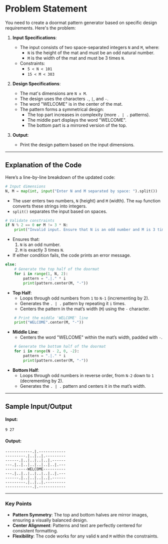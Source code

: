 # Problem Statement

You need to create a doormat pattern generator based on specific design requirements. Here's the problem:

1. **Input Specifications**:
   - The input consists of two space-separated integers `N` and `M`, where:
     - `N` is the height of the mat and must be an odd natural number.
     - `M` is the width of the mat and must be 3 times `N`.
   - Constraints:
     - `5 < N < 101`
     - `15 < M < 303`
   
2. **Design Specifications**:
   - The mat's dimensions are `N x M`.
   - The design uses the characters `.`, `|`, and `-`.
   - The word "WELCOME" is in the center of the mat.
   - The pattern forms a symmetrical design:
     - The top part increases in complexity (more `. | .` patterns).
     - The middle part displays the word "WELCOME".
     - The bottom part is a mirrored version of the top.

3. **Output**:
   - Print the design pattern based on the input dimensions.

---

## Explanation of the Code
Here’s a line-by-line breakdown of the updated code:

```python
# Input dimensions
N, M = map(int, input("Enter N and M separated by space: ").split())
```
- The user enters two numbers, `N` (height) and `M` (width). The `map` function converts these strings into integers.
- `split()` separates the input based on spaces.

```python
# Validate constraints
if N % 2 == 0 or M != 3 * N:
    print("Invalid input. Ensure that N is an odd number and M is 3 times N.")
```
- Ensures that:
  1. `N` is an odd number.
  2. `M` is exactly 3 times `N`.
- If either condition fails, the code prints an error message.

```python
else:
    # Generate the top half of the doormat
    for i in range(1, N, 2):
        pattern = ".|." * i
        print(pattern.center(M, "-"))
```
- **Top Half**:
  - Loops through odd numbers from `1` to `N-1` (incrementing by 2).
  - Generates the `. | .` pattern by repeating it `i` times.
  - Centers the pattern in the mat’s width (`M`) using the `-` character.

```python
    # Print the middle 'WELCOME' line
    print("WELCOME".center(M, "-"))
```
- **Middle Line**:
  - Centers the word "WELCOME" within the mat’s width, padded with `-`.

```python
    # Generate the bottom half of the doormat
    for i in range(N - 2, 0, -2):
        pattern = ".|." * i
        print(pattern.center(M, "-"))
```
- **Bottom Half**:
  - Loops through odd numbers in reverse order, from `N-2` down to `1` (decrementing by 2).
  - Generates the `. | .` pattern and centers it in the mat’s width.

---

## Sample Input/Output
#### Input:
```
9 27
```

#### Output:
```
------------.|.------------
---------.|..|..|.---------
------.|..|..|..|..|.------
---.|..|..|..|..|..|..|.---
----------WELCOME----------
---.|..|..|..|..|..|..|.---
------.|..|..|..|..|.------
---------.|..|..|.---------
------------.|.------------
```

---

### Key Points
- **Pattern Symmetry**: The top and bottom halves are mirror images, ensuring a visually balanced design.
- **Center Alignment**: Patterns and text are perfectly centered for consistent formatting.
- **Flexibility**: The code works for any valid `N` and `M` within the constraints.

